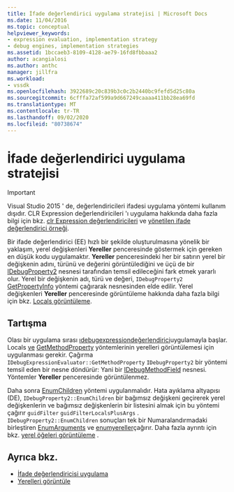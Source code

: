 ```yaml
---
title: İfade değerlendirici uygulama stratejisi | Microsoft Docs
ms.date: 11/04/2016
ms.topic: conceptual
helpviewer_keywords:
- expression evaluation, implementation strategy
- debug engines, implementation strategies
ms.assetid: 1bccaeb3-8109-4128-ae79-16fd8fbbaaa2
author: acangialosi
ms.author: anthc
manager: jillfra
ms.workload:
- vssdk
ms.openlocfilehash: 3922689c20c839b3c0c2b2440bc9fefd5d25c80a
ms.sourcegitcommit: 6cfffa72af599a9d667249caaaa411bb28ea69fd
ms.translationtype: MT
ms.contentlocale: tr-TR
ms.lasthandoff: 09/02/2020
ms.locfileid: "80738674"
---
```

# <a name="expression-evaluator-implementation-strategy"></a>İfade değerlendirici uygulama stratejisi
> [!IMPORTANT]
> Visual Studio 2015 ' de, değerlendiricileri ifadesi uygulama yöntemi kullanım dışıdır. CLR Expression değerlendiricileri 'ı uygulama hakkında daha fazla bilgi için bkz. [clr Expression değerlendiricileri](https://github.com/Microsoft/ConcordExtensibilitySamples/wiki/CLR-Expression-Evaluators) ve [yönetilen ifade değerlendirici örneği](https://github.com/Microsoft/ConcordExtensibilitySamples/wiki/Managed-Expression-Evaluator-Sample).

 Bir ifade değerlendirici (EE) hızlı bir şekilde oluşturulmasına yönelik bir yaklaşım, yerel değişkenleri **Yereller** penceresinde göstermek için gereken en düşük kodu uygulamaktır. **Yereller** penceresindeki her bir satırın yerel bir değişkenin adını, türünü ve değerini görüntülediğini ve üçü de bir [IDebugProperty2](../../extensibility/debugger/reference/idebugproperty2.md) nesnesi tarafından temsil edileceğini fark etmek yararlı olur. Yerel bir değişkenin adı, türü ve değeri, `IDebugProperty2` [GetPropertyInfo](../../extensibility/debugger/reference/idebugproperty2-getpropertyinfo.md) yöntemi çağırarak nesnesinden elde edilir. Yerel değişkenleri **Yereller** penceresinde görüntüleme hakkında daha fazla bilgi için bkz. [Locals görüntüleme](../../extensibility/debugger/displaying-locals.md).

## <a name="discussion"></a>Tartışma
 Olası bir uygulama sırası [ıdebugexpressiondeğerlendirici](../../extensibility/debugger/reference/idebugexpressionevaluator.md)uygulamayla başlar. Locals [ve](../../extensibility/debugger/reference/idebugexpressionevaluator-parse.md) [GetMethodProperty](../../extensibility/debugger/reference/idebugexpressionevaluator-getmethodproperty.md) yöntemlerinin yerelleri görüntülemesi için uygulanması gerekir. Çağırma `IDebugExpressionEvaluator::GetMethodProperty` `IDebugProperty2` bir yöntemi temsil eden bir nesne döndürür: Yani bir [IDebugMethodField](../../extensibility/debugger/reference/idebugmethodfield.md) nesnesi. Yöntemler **Yereller** penceresinde görüntülenmez.

 Daha sonra [EnumChildren](../../extensibility/debugger/reference/idebugproperty2-enumchildren.md) yöntemi uygulanmalıdır. Hata ayıklama altyapısı (DE), `IDebugProperty2::EnumChildren` bir bağımsız değişkeni geçirerek yerel değişkenlerin ve bağımsız değişkenlerin bir listesini almak için bu yöntemi çağırır `guidFilter` `guidFilterLocalsPlusArgs` . `IDebugProperty2::EnumChildren` sonuçları tek bir Numaralandırmadaki birleştiren [EnumArguments](../../extensibility/debugger/reference/idebugmethodfield-enumarguments.md) ve [enumyereller](../../extensibility/debugger/reference/idebugmethodfield-enumlocals.md)çağırır. Daha fazla ayrıntı için bkz. [yerel öğeleri görüntüleme](../../extensibility/debugger/displaying-locals.md) .

## <a name="see-also"></a>Ayrıca bkz.
- [İfade değerlendiricisi uygulama](../../extensibility/debugger/implementing-an-expression-evaluator.md)
- [Yerelleri görüntüle](../../extensibility/debugger/displaying-locals.md)
